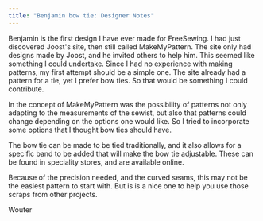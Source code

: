 ```yaml
---
title: "Benjamin bow tie: Designer Notes"
---
```


Benjamin is the first design I have ever made for FreeSewing. I had just discovered Joost's site, then
still called MakeMyPattern. The site only had designs made by Joost, and he invited others to help 
him. This seemed like something I could undertake. Since I had no experience with making patterns,
my first attempt should be a simple one. The site already had a pattern for a tie, yet I prefer bow ties. 
So that would be something I could contribute.

In the concept of MakeMyPattern was the possibility of patterns not only adapting to the measurements of
the sewist, but also that patterns could change depending on the options one would like. So I tried
to incorporate some options that I thought bow ties should have. 

The bow tie can be made to be tied traditionally, and it also allows for a specific band to be added 
that will make the bow tie adjustable. These can be found in speciality stores, and are available online.

Because of the precision needed, and the curved seams, this may not be the easiest pattern to start
with. But is is a nice one to help you use those scraps from other projects.

Wouter


